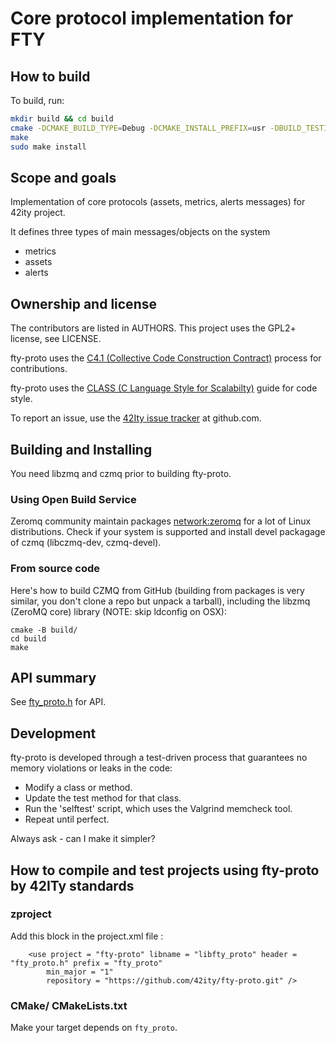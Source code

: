 # Core protocol implementation for FTY

## How to build

To build, run:

```bash
mkdir build && cd build
cmake -DCMAKE_BUILD_TYPE=Debug -DCMAKE_INSTALL_PREFIX=usr -DBUILD_TESTING=On ..
make
sudo make install
```

## Scope and goals

Implementation of core protocols (assets, metrics, alerts messages) for 42ity project.

It defines three types of main messages/objects on the system
* metrics
* assets
* alerts

## Ownership and license

The contributors are listed in AUTHORS. This project uses the GPL2+ license, see LICENSE.

fty-proto uses the [C4.1 (Collective Code Construction Contract)](http://rfc.zeromq.org/spec:22) process for contributions.

fty-proto uses the [CLASS (C Language Style for Scalabilty)](http://rfc.zeromq.org/spec:21) guide for code style.

To report an issue, use the [42Ity issue tracker](https://github.com/42ity/fty-proto/issues) at github.com.

## Building and Installing

You need libzmq and czmq prior to building fty-proto.

### Using Open Build Service

Zeromq community maintain packages [network:zeromq](https://download.opensuse.org/...) for a lot of Linux distributions. Check if your system is supported and install devel packagage of czmq (libczmq-dev, czmq-devel).

### From source code

Here's how to build CZMQ from GitHub (building from packages is very similar, you don't clone a repo but unpack a tarball), including the libzmq (ZeroMQ core) library (NOTE: skip ldconfig on OSX):

    cmake -B build/
    cd build
    make

## API summary

See [fty_proto.h](include/fty_proto.h) for API.

## Development

fty-proto is developed through a test-driven process that guarantees no memory violations or leaks in the code:

* Modify a class or method.
* Update the test method for that class.
* Run the 'selftest' script, which uses the Valgrind memcheck tool.
* Repeat until perfect.

Always ask - can I make it simpler?

## How to compile and test projects using fty-proto by 42ITy standards

### zproject
Add this block in the project.xml file :
````
    <use project = "fty-proto" libname = "libfty_proto" header = "fty_proto.h" prefix = "fty_proto"
        min_major = "1"
        repository = "https://github.com/42ity/fty-proto.git" />
````
### CMake/ CMakeLists.txt
Make your target depends on `fty_proto`.
